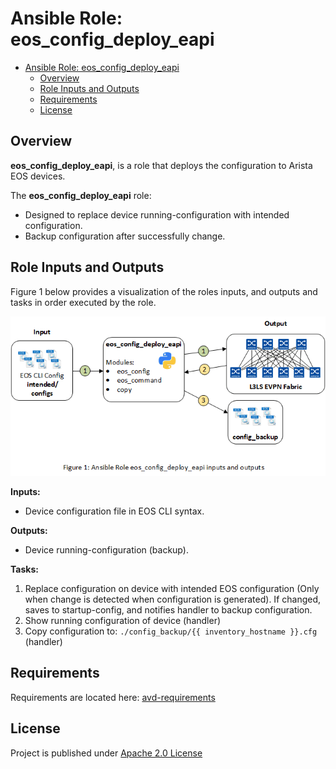 # Ansible Role: eos_config_deploy_eapi

- [Ansible Role: eos_config_deploy_eapi](#ansible-role-eosconfigdeployeapi)
  - [Overview](#overview)
  - [Role Inputs and Outputs](#role-inputs-and-outputs)
  - [Requirements](#requirements)
  - [License](#license)

## Overview

**eos_config_deploy_eapi**, is a role that deploys the configuration to Arista EOS devices.

The **eos_config_deploy_eapi** role:

- Designed to replace device running-configuration with intended configuration.
- Backup configuration after successfully change.

## Role Inputs and Outputs

Figure 1 below provides a visualization of the roles inputs, and outputs and tasks in order executed by the role.

![Figure 1: Ansible Role eos_config_deploy_eapi](media/figure-1-role-eos_config_deploy_eapi.gif)

**Inputs:**

- Device configuration file in EOS CLI syntax.

**Outputs:**

- Device running-configuration (backup).

**Tasks:**

1. Replace configuration on device with intended EOS configuration (Only when change is detected when configuration is generated). If changed, saves to startup-config, and notifies handler to backup configuration.
2. Show running configuration of device (handler)
3. Copy configuration to: `./config_backup/{{ inventory_hostname }}.cfg` (handler)

## Requirements

Requirements are located here: [avd-requirements](../../README.md#Requirements)

## License

Project is published under [Apache 2.0 License](../../../../../LICENSE)
